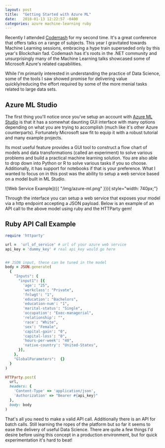 ```yaml
---
layout: post
title:  "Getting Started with Azure ML"
date:   2018-01-13 12:22:57 -0400
categories: azure machine-learning ruby
---
```


Recently I attended [Codemash](http://www.codemash.org/) for my second time. It's a great conference that offers talks on a range of subjects. This year I gravitated towards Machine Learning sessions, embracing a hype train superseded only by this year's Blockchain fad. Codemash has it's roots in the .NET community and unsurprisingly many of the Machine Learning talks showcased some of Microsoft Azure's related capabilities.

While I'm primarily interested in understanding the practice of Data Science, some of the tools I saw showed promise for delivering value quickly/reducing the effort required by some of the more menial tasks related to large data sets.

## Azure ML Studio

The first thing you'll notice once you've setup an account with [Azure ML Studio](https://studio.azureml.net) is that it has a somewhat daunting GUI interface with many options depending on what you are trying to accomplish (much like it's other Azure counterparts). Fortunately Microsoft saw fit to equip it with a robust tutorial and many example projects.

Its most useful feature provides a GUI tool to construct a flow chart of models and data transformations (called an experiment) to solve various problems and build a practical machine learning solution. You are also able to drop down into Python or R to solve various tasks if you so choose. Additionally, it has support for notebooks if that is your preference. What I wanted to focus on in this post was the ability to setup a web service based on a model built in ML Studio.

![Web Service Example]({{ "/img/azure-ml.png" }}){:style="width: 740px;"}

Through the interface you can setup a web service that exposes your model via a http endpoint accepting a JSON payload. Below is an example of an API call to the above model using ruby and the HTTParty gem!

## Ruby API Call Example
```ruby
require 'httparty'

url =  'url_of_service' # url of your azure web service
api_key = 'dummy_key' # real api_key would go here


## JSON input, these can be tuned in the model
body = JSON.generate(
  {
    "Inputs": {
      "input1": [{
        'age': "25",
        'workclass': "Private",
        'fnlwgt': "1",
        'education': "Bachelors",
        'education-num': "1",
        'marital-status': "Single",
        'occupation': "Exec-managerial",
        'relationship': "",
        'race': "White",
        'sex': "Female",
        'capital-gain': "0",
        'capital-loss': "0",
        'hours-per-week': "40",
        'native-country': "United-States",
      }],
    },
    "GlobalParameters":  {}
  }
)

HTTParty.post(
  url,
  headers: {
    'Content-Type' => 'application/json',
    'Authorization' => "Bearer #{api_key}"
  },
  body: body
)
```

That's all you need to make a valid API call. Additionally there is an API for batch calls. Still learning the ropes of the platform but so far it seems to ease the delivery of useful Data Science. There are quite a few things I'd desire before using this concept in a production environment, but for quick experimentation it's hard to beat!
